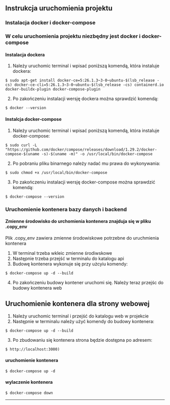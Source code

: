 ## Instrukcja uruchomienia projektu

### Instalacja docker i docker-compose
### W celu uruchomienia projektu niezbędny jest docker i docker-compose
#### Instalacja dockera 
1. Należy uruchomic terminal i wpisać poniższą komendą, która instaluje dockera:
```
$ sudo apt-get install docker-ce=5:26.1.3~3-0~ubuntu-$(lsb_release -cs) docker-ce-cli=5:26.1.3~3-0~ubuntu-$(lsb_release -cs) containerd.io docker-buildx-plugin docker-compose-plugin
```
2. Po zakończeniu instalacji  wersję dockera można sprawdzić komendą:
```
$ docker --version
```
#### Instalcja docker-compose 
1. Należy uruchomic terminal i wpisać poniższą komendą, która instaluje docker-compose:
```
$ sudo curl -L "https://github.com/docker/compose/releases/download/1.29.2/docker-compose-$(uname -s)-$(uname -m)" -o /usr/local/bin/docker-compose
```
2. Po pobraniu pliku binarnego należy nadać mu prawa do wykonywania:
```
$ sudo chmod +x /usr/local/bin/docker-compose
```
3. Po zakończeniu instalacji  wersję docker-compose można sprawdzić komendą:
```
$ docker-compose --version
```

### Uruchomienie kontenera bazy danych i backend
#### Zmienne środowisko do urchomienia kontenera znajduja się w pliku .copy_env

Plik .copy_env zawiera zmienne środowiskowe potrzebne do uruchmienia kontenera
1. W terminal trzeba wkleic zmienne środiwskowe
2. Następnie trzeba przejść w terminalu do katalogu api
3. Budowę kontenera wykonuje się przy użcyiu komendy:
```
$ docker-compose up -d --build
```
4. Po zakończeniu budowy kontener uruchomi się. Należy teraz przejśc do budowy kontenera web


## Uruchomienie kontenera dla strony webowej

1. Należy uruchomic terminal i przejść do katalogu web w projekcie
2. Następnie w terminalu należy użyć komendy do budowy kontenera: 
```
$ docker-compose up -d --build
```
3. Po zbudowaniu się kontenera strona będzie dostępna po adresem: 

```
$ http://localhost:3000)
```


#### uruchomienie kontenera
```
$ docker-compose up -d
```
#### wylaczenie kontenera
```
$ docker-compose down
```
______________________________________________

